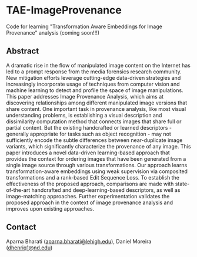 # TAE-ImageProvenance
Code for learning "Transformation Aware Embeddings for Image Provenance" analysis (coming soon!!!)

## Abstract
A dramatic rise in the flow of manipulated image content on the Internet has led to a prompt response from the media forensics research community.
New mitigation efforts leverage cutting-edge data-driven strategies and increasingly incorporate usage of techniques from computer vision and machine learning to detect and profile the space of image manipulations. This paper addresses Image Provenance Analysis, which aims at discovering relationships among different manipulated image versions that share content. One important task in provenance analysis, like most visual understanding problems, is establishing a visual description and dissimilarity computation method that connects images that share full or partial content. But the existing handcrafted or learned descriptors - generally appropriate for tasks such as object recognition - may not sufficiently encode the subtle differences between near-duplicate image variants, which significantly characterize the provenance of any image. This paper introduces a novel data-driven learning-based approach that provides the context for ordering images that have been generated from a single image source through various transformations. Our approach learns transformation-aware embeddings using weak supervision via composited transformations and a rank-based Edit Sequence Loss. To establish the effectiveness of the proposed approach, comparisons are made with state-of-the-art handcrafted and deep-learning-based descriptors, as well as image-matching approaches. Further experimentation validates the proposed approach in the context of image provenance analysis and improves upon existing approaches.

## Contact
Aparna Bharati (aparna.bharati@lehigh.edu), Daniel Moreira (dhenriq1@nd.edu)

